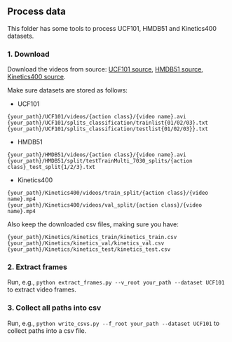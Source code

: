 ## Process data

This folder has some tools to process UCF101, HMDB51 and Kinetics400 datasets. 

### 1. Download

Download the videos from source: 
[UCF101 source](https://www.crcv.ucf.edu/data/UCF101.php), 
[HMDB51 source](http://serre-lab.clps.brown.edu/resource/hmdb-a-large-human-motion-database/#Downloads), 
[Kinetics400 source](https://deepmind.com/research/publications/kinetics-human-action-video-dataset).

Make sure datasets are stored as follows: 

* UCF101
```
{your_path}/UCF101/videos/{action class}/{video name}.avi
{your_path}/UCF101/splits_classification/trainlist{01/02/03}.txt
{your_path}/UCF101/splits_classification/testlist{01/02/03}}.txt
```

* HMDB51
```
{your_path}/HMDB51/videos/{action class}/{video name}.avi
{your_path}/HMDB51/split/testTrainMulti_7030_splits/{action class}_test_split{1/2/3}.txt
```

* Kinetics400
```
{your_path}/Kinetics400/videos/train_split/{action class}/{video name}.mp4
{your_path}/Kinetics400/videos/val_split/{action class}/{video name}.mp4
```
Also keep the downloaded csv files, making sure you have:
```
{your_path}/Kinetics/kinetics_train/kinetics_train.csv
{your_path}/Kinetics/kinetics_val/kinetics_val.csv
{your_path}/Kinetics/kinetics_test/kinetics_test.csv
```

### 2. Extract frames

Run, e.g., `python extract_frames.py --v_root your_path --dataset UCF101` to extract video frames. 

### 3. Collect all paths into csv

Run, e.g., `python write_csvs.py --f_root your_path --dataset UCF101` to collect paths into a csv file.

